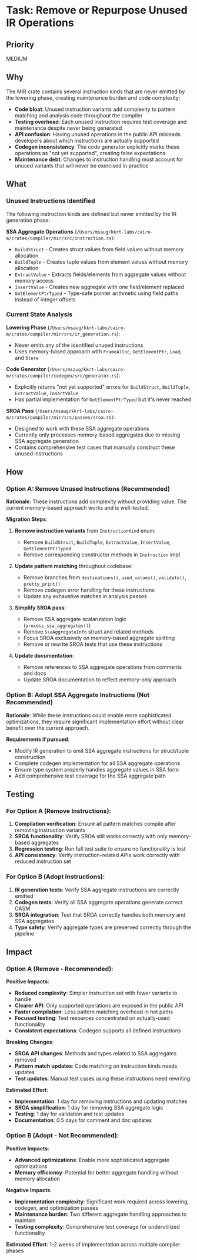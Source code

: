 # Task: Remove or Repurpose Unused IR Operations

## Priority

MEDIUM

## Why

The MIR crate contains several instruction kinds that are never emitted by the
lowering phase, creating maintenance burden and code complexity:

- **Code bloat**: Unused instruction variants add complexity to pattern matching
  and analysis code throughout the compiler
- **Testing overhead**: Each unused instruction requires test coverage and
  maintenance despite never being generated
- **API confusion**: Having unused operations in the public API misleads
  developers about which instructions are actually supported
- **Codegen inconsistency**: The code generator explicitly marks these
  operations as "not yet supported", creating false expectations
- **Maintenance debt**: Changes to instruction handling must account for unused
  variants that will never be exercised in practice

## What

### Unused Instructions Identified

The following instruction kinds are defined but never emitted by the IR
generation phase:

**SSA Aggregate Operations**
(`/Users/msaug/kkrt-labs/cairo-m/crates/compiler/mir/src/instruction.rs`):

- `BuildStruct` - Creates struct values from field values without memory
  allocation
- `BuildTuple` - Creates tuple values from element values without memory
  allocation
- `ExtractValue` - Extracts fields/elements from aggregate values without memory
  access
- `InsertValue` - Creates new aggregate with one field/element replaced
- `GetElementPtrTyped` - Type-safe pointer arithmetic using field paths instead
  of integer offsets

### Current State Analysis

**Lowering Phase**
(`/Users/msaug/kkrt-labs/cairo-m/crates/compiler/mir/src/ir_generation.rs`):

- Never emits any of the identified unused instructions
- Uses memory-based approach with `FrameAlloc`, `GetElementPtr`, `Load`, and
  `Store`

**Code Generator**
(`/Users/msaug/kkrt-labs/cairo-m/crates/compiler/codegen/src/generator.rs`):

- Explicitly returns "not yet supported" errors for `BuildStruct`, `BuildTuple`,
  `ExtractValue`, `InsertValue`
- Has partial implementation for `GetElementPtrTyped` but it's never reached

**SROA Pass**
(`/Users/msaug/kkrt-labs/cairo-m/crates/compiler/mir/src/passes/sroa.rs`):

- Designed to work with these SSA aggregate operations
- Currently only processes memory-based aggregates due to missing SSA aggregate
  generation
- Contains comprehensive test cases that manually construct these unused
  instructions

## How

### Option A: Remove Unused Instructions (Recommended)

**Rationale**: These instructions add complexity without providing value. The
current memory-based approach works and is well-tested.

**Migration Steps**:

1. **Remove instruction variants** from `InstructionKind` enum:
   - Remove `BuildStruct`, `BuildTuple`, `ExtractValue`, `InsertValue`,
     `GetElementPtrTyped`
   - Remove corresponding constructor methods in `Instruction` impl

2. **Update pattern matching** throughout codebase:
   - Remove branches from `destinations()`, `used_values()`, `validate()`,
     `pretty_print()`
   - Remove codegen error handling for these instructions
   - Update any exhaustive matches in analysis passes

3. **Simplify SROA pass**:
   - Remove SSA aggregate scalarization logic (`process_ssa_aggregates()`)
   - Remove `SsaAggregateInfo` struct and related methods
   - Focus SROA exclusively on memory-based aggregate splitting
   - Remove or rewrite SROA tests that use these instructions

4. **Update documentation**:
   - Remove references to SSA aggregate operations from comments and docs
   - Update SROA documentation to reflect memory-only approach

### Option B: Adopt SSA Aggregate Instructions (Not Recommended)

**Rationale**: While these instructions could enable more sophisticated
optimizations, they require significant implementation effort without clear
benefit over the current approach.

**Requirements if pursued**:

- Modify IR generation to emit SSA aggregate instructions for struct/tuple
  construction
- Complete codegen implementation for all SSA aggregate operations
- Ensure type system properly handles aggregate values in SSA form
- Add comprehensive test coverage for the SSA aggregate path

## Testing

### For Option A (Remove Instructions):

1. **Compilation verification**: Ensure all pattern matches compile after
   removing instruction variants
2. **SROA functionality**: Verify SROA still works correctly with only
   memory-based aggregates
3. **Regression testing**: Run full test suite to ensure no functionality is
   lost
4. **API consistency**: Verify instruction-related APIs work correctly with
   reduced instruction set

### For Option B (Adopt Instructions):

1. **IR generation tests**: Verify SSA aggregate instructions are correctly
   emitted
2. **Codegen tests**: Verify all SSA aggregate operations generate correct CASM
3. **SROA integration**: Test that SROA correctly handles both memory and SSA
   aggregates
4. **Type safety**: Verify aggregate types are preserved correctly through the
   pipeline

## Impact

### Option A (Remove - Recommended):

**Positive Impacts**:

- **Reduced complexity**: Simpler instruction set with fewer variants to handle
- **Clearer API**: Only supported operations are exposed in the public API
- **Faster compilation**: Less pattern matching overhead in hot paths
- **Focused testing**: Test resources concentrated on actually-used
  functionality
- **Consistent expectations**: Codegen supports all defined instructions

**Breaking Changes**:

- **SROA API changes**: Methods and types related to SSA aggregates removed
- **Pattern match updates**: Code matching on instruction kinds needs updates
- **Test updates**: Manual test cases using these instructions need rewriting

**Estimated Effort**:

- **Implementation**: 1 day for removing instructions and updating matches
- **SROA simplification**: 1 day for removing SSA aggregate logic
- **Testing**: 1 day for validation and test updates
- **Documentation**: 0.5 days for comment and doc updates

### Option B (Adopt - Not Recommended):

**Positive Impacts**:

- **Advanced optimizations**: Enable more sophisticated aggregate optimizations
- **Memory efficiency**: Potential for better aggregate handling without memory
  allocation

**Negative Impacts**:

- **Implementation complexity**: Significant work required across lowering,
  codegen, and optimization passes
- **Maintenance burden**: Two different aggregate handling approaches to
  maintain
- **Testing complexity**: Comprehensive test coverage for underutilized
  functionality

**Estimated Effort**: 1-2 weeks of implementation across multiple compiler
phases
